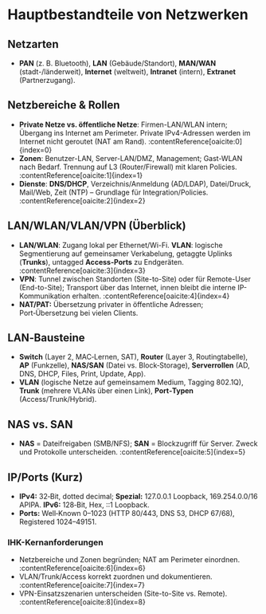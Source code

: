 # Hauptbestandteile von Netzwerken


## Netzarten
- **PAN** (z. B. Bluetooth), **LAN** (Gebäude/Standort), **MAN/WAN** (stadt-/länderweit), **Internet** (weltweit), **Intranet** (intern), **Extranet** (Partnerzugang).

## Netzbereiche & Rollen
- **Private Netze vs. öffentliche Netze**: Firmen-LAN/WLAN intern; Übergang ins Internet am Perimeter. Private IPv4-Adressen werden im Internet nicht geroutet (NAT am Rand). :contentReference[oaicite:0]{index=0}
- **Zonen**: Benutzer-LAN, Server-LAN/DMZ, Management; Gast-WLAN nach Bedarf. Trennung auf L3 (Router/Firewall) mit klaren Policies. :contentReference[oaicite:1]{index=1}
- **Dienste**: **DNS/DHCP**, Verzeichnis/Anmeldung (AD/LDAP), Datei/Druck, Mail/Web, Zeit (NTP) – Grundlage für Integration/Policies. :contentReference[oaicite:2]{index=2}

## LAN/WLAN/VLAN/VPN (Überblick)
- **LAN/WLAN**: Zugang lokal per Ethernet/Wi-Fi. **VLAN**: logische Segmentierung auf gemeinsamer Verkabelung, getaggte Uplinks (**Trunks**), untagged **Access-Ports** zu Endgeräten. :contentReference[oaicite:3]{index=3}
- **VPN**: Tunnel zwischen Standorten (Site-to-Site) oder für Remote-User (End-to-Site); Transport über das Internet, innen bleibt die interne IP-Kommunikation erhalten. :contentReference[oaicite:4]{index=4}
- **NAT/PAT:** Übersetzung privater in öffentliche Adressen; Port‑Übersetzung bei vielen Clients.

## LAN‑Bausteine
- **Switch** (Layer 2, MAC‑Lernen, SAT), **Router** (Layer 3, Routingtabelle), **AP** (Funkzelle), **NAS/SAN** (Datei vs. Block‑Storage), **Serverrollen** (AD, DNS, DHCP, Files, Print, Update, App).
- **VLAN** (logische Netze auf gemeinsamem Medium, Tagging 802.1Q), **Trunk** (mehrere VLANs über einen Link), **Port‑Typen** (Access/Trunk/Hybrid).

## NAS vs. SAN
- **NAS** = Dateifreigaben (SMB/NFS); **SAN** = Blockzugriff für Server. Zweck und Protokolle unterscheiden. :contentReference[oaicite:5]{index=5}

## IP/Ports (Kurz)
- **IPv4:** 32‑Bit, dotted decimal; **Spezial:** 127.0.0.1 Loopback, 169.254.0.0/16 APIPA. **IPv6:** 128‑Bit, Hex, ::1 Loopback.
- **Ports:** Well‑Known 0–1023 (HTTP 80/443, DNS 53, DHCP 67/68), Registered 1024–49151.


### IHK-Kernanforderungen
- Netzbereiche und Zonen begründen; NAT am Perimeter einordnen. :contentReference[oaicite:6]{index=6}  
- VLAN/Trunk/Access korrekt zuordnen und dokumentieren. :contentReference[oaicite:7]{index=7}  
- VPN-Einsatzszenarien unterscheiden (Site-to-Site vs. Remote). :contentReference[oaicite:8]{index=8}

